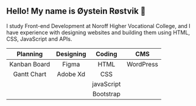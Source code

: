 <h2>
  Hello! My name is Øystein Røstvik 👋 
</h2>
<p>
  I study Front-end Development at Noroff Higher Vocational College, and I have experience with designing websites and building them using HTML, CSS, JavaScript and    APIs.
</p>
<div align="center">
  
  |   Planning    |   Designing   |    Coding     |      CMS      |
  |     :---:     |     :---:     |     :---:     |     :---:     |
  | Kanban Board  |    Figma      |     HTML      |   WordPress   |
  |  Gantt Chart  |   Adobe Xd    |     CSS       |               |
  |               |               |  javaScript   |               |
  |               |               |  Bootstrap    |               |
</div>

<!--
**Tanix98/Tanix98** is a ✨ _special_ ✨ repository because its `README.md` (this file) appears on your GitHub profile.

Here are some ideas to get you started:

- 🔭 I’m currently working on ...
- 🌱 I’m currently learning ...
- 👯 I’m looking to collaborate on ...
- 🤔 I’m looking for help with ...
- 💬 Ask me about ...
- 📫 How to reach me: ...
- 😄 Pronouns: ...
- ⚡ Fun fact: ...
-->
